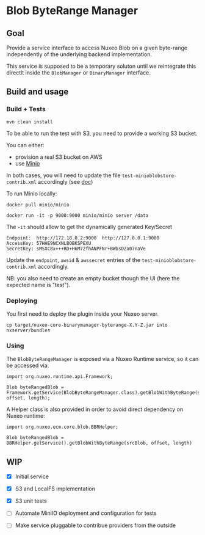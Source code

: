 # Blob ByteRange Manager

## Goal

Provide a service interface to access Nuxeo Blob on a given byte-range independently of the underlying backend implementation.

This service is supposed to be a temporary soluton until we reintegrate this directlt inside the `BlobManager` or `BinaryManager` interface.

## Build and usage

### Build + Tests

	mvn clean install

To be able to run the test with S3, you need to provide a working S3 bucket.

You can either:

 - provision a real S3 bucket on AWS
 - use [Minio](https://github.com/minio/minio)

In both cases, you will need to update the file `test-minioblobstore-contrib.xml` accordingly (see [doc](https://doc.nuxeo.com/nxdoc/amazon-s3-online-storage/))

To run Minio locally:

    docker pull minio/minio

    docker run -it -p 9000:9000 minio/minio server /data

The `-it` should allow to get the dynamically generated Key/Secret

    Endpoint:  http://172.18.0.2:9000  http://127.0.0.1:9000
    AccessKey: 57HHE9NCXNLBOBKSPEXU 
    SecretKey: sMSXC8x+++RD+H6M72fhANPFNr+BWbsOZa07naVe 

Update the `endpoint`, `awsid` & `awssecret` entries of the `test-minioblobstore-contrib.xml` accordingly.

NB: you also need to create an empty bucket though the UI (here the expected name is "test").


### Deploying

You first need to deploy the plugin inside your Nuxeo server.

	cp target/nuxeo-core-binarymanager-byterange-X.Y-Z.jar into nxserver/bundles

### Using

The `BlobByteRangeManager` is exposed via a  Nuxeo Runtime service, so it can be accessed via:

    import org.nuxeo.runtime.api.Framework;     
     
    Blob byteRangedBlob = Framework.getService(BlobByteRangeManager.class).getBlobWithByteRange(srcBlob, offset, length);

A Helper class is also provided in order to avoid direct dependency on Nuxeo runtime:


    import org.nuxeo.ecm.core.blob.BBRHelper;
     
    Blob byteRangedBlob = BBRHelper.getService().getBlobWithByteRange(srcBlob, offset, length)

## WIP

 - [x] Initial service
 - [x] S3 and LocalFS implementation
 - [x] S3 unit tests 
 - [ ] Automate MiniIO deployment and configuration for tests
 - [ ] Make service pluggable to contribue providers from the outside

